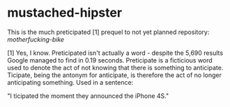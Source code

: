 mustached-hipster
=================

This is the much preticipated [1] prequel to not yet planned repository:  _motherfucking-bike_

[1] Yes, I know.  Preticipated isn't actually a word - despite the 5,690 results Google managed to find in 0.19 seconds.  Preticipate is a ficticious word used to denote the act of not knowing that there is something to anticipate.  Ticipate, being the antonym for anticipate, is therefore the act of no longer anticipating something.  Used in a sentence:

"I ticipated the moment they announced the iPhone 4S."
